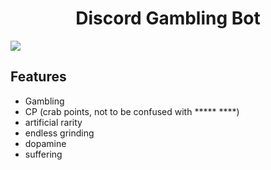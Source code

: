 <h1 style="text-align:center;">Discord Gambling Bot</h1>
<p>
  <a href="https://discord.gg/sZejhUMp">
    <img src="https://img.shields.io/badge/join%20us-black?style=for-the-badge&logo=discord&logoColor=white">
  </a>
</p>

## Features

* Gambling
* CP (crab points, not to be confused with ***** ****)
* artificial rarity
* endless grinding
* dopamine
* suffering
